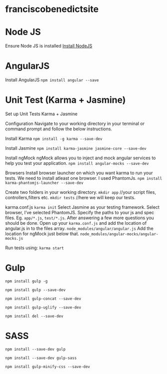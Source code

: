 # franciscobenedictsite

# Node JS
Ensure Node JS is installed
[Install NodeJS](https://nodejs.org/download/)

# AngularJS
Install AngularJS
`npm install angular --save`

# Unit Test (Karma + Jasmine)
Set up Unit Tests
Karma + Jasmine

Configuration
Navigate to your working directory in your terminal or command prompt and follow the below instructions.

Install Karma
`npm install -g karma --save-dev`

Install Jasmine
`npm install karma-jasmine jasmine-core --save-dev`

Install ngMock
ngMock allows you to inject and mock angular services to help you test your application.
`npm install angular-mocks --save-dev`

Browsers
Install browser launcher on which you want karma to run your tests. We need to install atleast one browser. 
I used PhantomJs.
`npm install karma-phantomjs-launcher --save-dev`

Create two folders in  your working directory.
`mkdir app` //your script files, controllers,filters etc.
`mkdir tests` //here we will keep our tests.

karma.conf.js
`karma init`
Select Jasmine as your testing framework.
Select browser, I’ve selected PhantomJS.
Specify the paths to your js and spec files. Eg. `app/*.js`, `test/*.js`.
After answering a few more questions you should be done.
Open up your `karma.conf.js` and add the location of angular.js in to the files array.
`node_modules/angular/angular.js`
Add the location for ngMock just below that.
`node_modules/angular-mocks/angular-mocks.js`

Run tests using:
`karma start`

# Gulp
`npm install gulp -g`

`npm install gulp --save-dev`

`npm install gulp-concat --save-dev`

`npm install gulp-uglify --save-dev`

`npm install del --save-dev`

# SASS
`npm install --save-dev gulp`

`npm install --save-dev gulp-sass`

`npm install gulp-minify-css --save-dev`